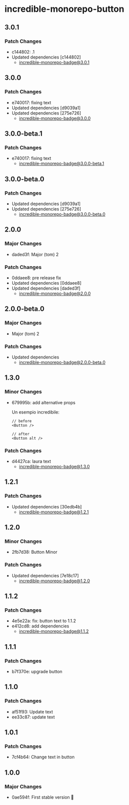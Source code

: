 # incredible-monorepo-button

## 3.0.1

### Patch Changes

- c144802: .1
- Updated dependencies [c144802]
  - incredible-monorepo-badge@3.0.1

## 3.0.0

### Patch Changes

- e740017: fixing text
- Updated dependencies [d9039a1]
- Updated dependencies [275e726]
  - incredible-monorepo-badge@3.0.0

## 3.0.0-beta.1

### Patch Changes

- e740017: fixing text
  - incredible-monorepo-badge@3.0.0-beta.1

## 3.0.0-beta.0

### Patch Changes

- Updated dependencies [d9039a1]
- Updated dependencies [275e726]
  - incredible-monorepo-badge@3.0.0-beta.0

## 2.0.0

### Major Changes

- daded3f: Major (tom) 2

### Patch Changes

- 0ddaee8: pre release fix
- Updated dependencies [0ddaee8]
- Updated dependencies [daded3f]
  - incredible-monorepo-badge@2.0.0

## 2.0.0-beta.0

### Major Changes

- Major (tom) 2

### Patch Changes

- Updated dependencies
  - incredible-monorepo-badge@2.0.0-beta.0

## 1.3.0

### Minor Changes

- 679995b: add alternative props

  Un esempio incredibile:

  ```tsx
  // before
  <Button />

  // after
  <Button alt />
  ```

### Patch Changes

- d4427ca: laura text
  - incredible-monorepo-badge@1.3.0

## 1.2.1

### Patch Changes

- Updated dependencies [30edb4b]
  - incredible-monorepo-badge@1.2.1

## 1.2.0

### Minor Changes

- 2fb7d38: Button Minor

### Patch Changes

- Updated dependencies [7e18c17]
  - incredible-monorepo-badge@1.2.0

## 1.1.2

### Patch Changes

- 4e5e22a: fix: button text to 1.1.2
- e412cd8: add dependencies
  - incredible-monorepo-badge@1.1.2

## 1.1.1

### Patch Changes

- b7f370e: upgrade button

## 1.1.0

### Patch Changes

- af51f93: Update text
- ee33c87: update text

## 1.0.1

### Patch Changes

- 7cf4b64: Change text in button

## 1.0.0

### Major Changes

- 0ae594f: First stable version :rocket:
